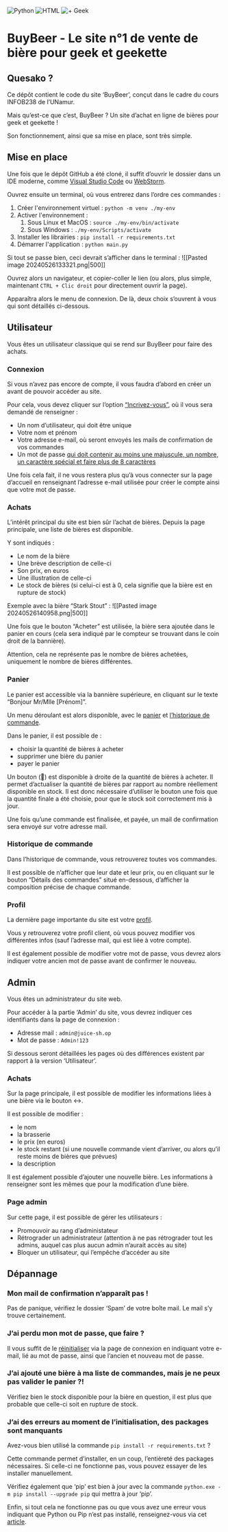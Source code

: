 ![Python](https://img.shields.io/badge/Python-%20?logo=python&logoColor=white&labelColor=3776AB&color=FFD43B)    ![HTML](https://img.shields.io/badge/HTML-%20?logo=html5&logoColor=white&labelColor=E34F26&color=1572B6)    ![+ Geek](https://img.shields.io/badge/%F0%9F%8D%BA-%2B%20Geek-yellow)
# BuyBeer - Le site n°1 de vente de bière pour geek et geekette

## Quesako ?
Ce dépôt contient le code du site ‘BuyBeer’, conçut dans le cadre du cours INFOB238 de l’UNamur.

Mais qu’est-ce que c’est, BuyBeer ?
Un site d’achat en ligne de bières pour geek et geekette !

Son fonctionnement, ainsi que sa mise en place, sont très simple.
## Mise en place
Une fois que le dépôt GitHub a été cloné, il suffit d’ouvrir le dossier dans un IDE moderne, comme [Visual Studio Code](https://code.visualstudio.com/) ou [WebStorm](https://www.jetbrains.com/fr-fr/webstorm/). 

Ouvrez ensuite un terminal, où vous entrerez dans l’ordre ces commandes :

1. Créer l'environnement virtuel : `python -m venv ./my-env`
2. Activer l'environnement :
	1. Sous Linux et MacOS : `source ./my-env/bin/activate`
	2. Sous Windows : `./my-env/Scripts/activate`
3. Installer les librairies : `pip install -r requirements.txt`
4. Démarrer l'application : `python main.py`

Si tout se passe bien, ceci devrait s’afficher dans le terminal :
![[Pasted image 20240526133321.png|500]]

Ouvrez alors un navigateur, et copier-coller le lien (ou alors, plus simple, maintenant `CTRL + Clic droit` pour directement ouvrir la page).

Apparaîtra alors le menu de connexion. De là, deux choix s’ouvrent à vous qui sont détaillés ci-dessous.
## Utilisateur
Vous êtes un utilisateur classique qui se rend sur BuyBeer pour faire des achats.
### Connexion
Si vous n’avez pas encore de compte, il vous faudra d’abord en créer un avant de pouvoir accéder au site.

Pour cela, vous devez cliquer sur l’option [“Incrivez-vous”](http://127.0.0.1:8000/register), où il vous sera demandé de renseigner :
- Un nom d’utilisateur, qui doit être unique
- Votre nom et prénom
- Votre adresse e-mail, où seront envoyés les mails de confirmation de vos commandes
- Un mot de passe <u>qui doit contenir au moins une majuscule, un nombre, un caractère spécial et faire plus de 8 caractères</u>

Une fois cela fait, il ne vous restera plus qu’à vous connecter sur la page d’accueil en renseignant l’adresse e-mail utilisée pour créer le compte ainsi que votre mot de passe.

### Achats
L’intérêt principal du site est bien sûr l’achat de bières. Depuis la page principale, une liste de bières est disponible.

Y sont indiqués : 
- Le nom de la bière
- Une brève description de celle-ci
- Son prix, en euros
- Une illustration de celle-ci
- Le stock de bières (si celui-ci est à 0, cela signifie que la bière est en rupture de stock)

Exemple avec la bière “Stark Stout” :
![[Pasted image 20240526140958.png|500]]

Une fois que le bouton “Acheter” est utilisée, la bière sera ajoutée dans le panier en cours (cela sera indiqué par le compteur se trouvant dans le coin droit de la bannière).

Attention, cela ne représente pas le nombre de bières achetées, uniquement le nombre de bières différentes.
### Panier
Le panier est accessible via la bannière supérieure, en cliquant sur le texte “Bonjour Mr/Mlle \[Prénom]”.

Un menu déroulant est alors disponible, avec le [panier](http://127.0.0.1:8000/panier) et [l’historique de commande](http://127.0.0.1:8000/order).

Dans le panier, il est possible de :
- choisir la quantité de bières à acheter
- supprimer une bière du panier
- payer le panier

Un bouton (🔄️) est disponible à droite de la quantité de bières à acheter. 
Il permet d’actualiser la quantité de bières par rapport au nombre réellement disponible en stock.
Il est donc nécessaire d’utiliser le bouton une fois que la quantité finale a été choisie, pour que le stock soit correctement mis à jour.

Une fois qu’une commande est finalisée, et payée, un mail de confirmation sera envoyé sur votre adresse mail.
### Historique de commande
Dans l’historique de commande, vous retrouverez toutes vos commandes. 

Il est possible de n’afficher que leur date et leur prix, ou en cliquant sur le bouton “Détails des commandes” situé en-dessous, d’afficher la composition précise de chaque commande.
### Profil
La dernière page importante du site est votre [profil](http://127.0.0.1:8000/order).

Vous y retrouverez votre profil client, où vous pouvez modifier vos différentes infos (sauf l’adresse mail, qui est liée à votre compte).

Il est également possible de modifier votre mot de passe, vous devrez alors indiquer votre ancien mot de passe avant de confirmer le nouveau.
## Admin
Vous êtes un administrateur du site web.

Pour accéder à la partie ‘Admin’ du site, vous devrez indiquer ces identifiants dans la page de connexion :
- Adresse mail : `admin@juice-sh.op`
- Mot de passe : `Admin!123`

Si dessous seront détaillées les pages où des différences existent par rapport à la version ‘Utilisateur’.
### Achats
Sur la page principale, il est possible de modifier les informations liées à une bière via le bouton $\leftrightarrow$.

Il est possible de modifier :
- le nom
- la brasserie
- le prix (en euros)
- le stock restant (si une nouvelle commande vient d’arriver, ou alors qu’il reste moins de bières que prévues)
- la description

Il est également possible d’ajouter une nouvelle bière. Les informations à renseigner sont les mêmes que pour la modification d’une bière.

### Page admin
Sur cette page, il est possible de gérer les utilisateurs :
- Promouvoir au rang d’administateur
- Rétrograder un administrateur (attention à ne pas rétrograder tout les admins, auquel cas plus aucun admin n’aurait accès au site)
- Bloquer un utilisateur, qui l’empêche d’accéder au site

## Dépannage

### Mon mail de confirmation n’apparaît pas !

Pas de panique, vérifiez le dossier ‘Spam’ de votre boîte mail.
Le mail s’y trouve certainement.

### J’ai perdu mon mot de passe, que faire ?

Il vous suffit de le [réinitialiser](http://127.0.0.1:8000/new_mdp) via la page de connexion en indiquant votre e-mail, lié au mot de passe, ainsi que l’ancien et nouveau mot de passe.

### J’ai ajouté une bière à ma liste de commandes, mais je ne peux pas valider le panier ?!

Vérifiez bien le stock disponible pour la bière en question, il est plus que probable que celle-ci soit en rupture de stock.

### J’ai des erreurs au moment de l’initialisation, des packages sont manquants

Avez-vous bien utilisé la commande `pip install -r requirements.txt` ?

Cette commande permet d’installer, en un coup, l’entièreté des packages nécessaires. 
Si celle-ci ne fonctionne pas, vous pouvez essayer de les installer manuellement.

Vérifiez également que ‘pip’ est bien à jour avec la commande `python.exe -m pip install --upgrade pip` qui mettra à jour ‘pip’.

Enfin, si tout cela ne fonctionne pas ou que vous avez une erreur vous indiquant que Python ou Pip n’est pas installé, renseignez-vous via cet [article](https://www.geeksforgeeks.org/how-to-install-pip-on-windows/).